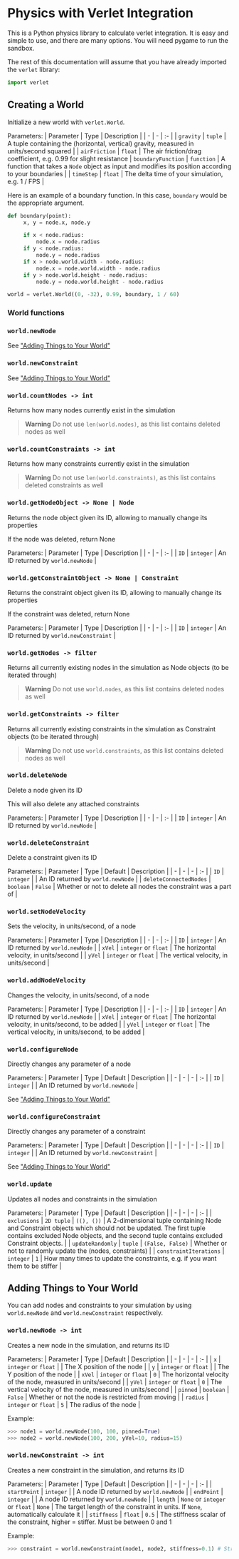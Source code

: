 # Physics with Verlet Integration
This is a Python physics library to calculate verlet integration. It is easy and simple to use, and there are many options. You will need pygame to run the sandbox.

The rest of this documentation will assume that you have already imported the `verlet` library:
``` python
import verlet
```

## Creating a World
Initialize a new world with `verlet.World`.

Parameters:
| Parameter | Type | Description |
| - | - | :- |
| `gravity` | `tuple` | A tuple containing the (horizontal, vertical) gravity, measured in units/second squared |
| `airFriction` | `float` | The air friction/drag coefficient, e.g. 0.99 for slight resistance
| `boundaryFunction` | `function` | A function that takes a `Node` object as input and modifies its position according to your boundaries |
| `timeStep` | `float` | The delta time of your simulation, e.g. 1 / FPS |

Here is an example of a boundary function. In this case, `boundary` would be the appropriate argument.
``` python
def boundary(point):
     x, y = node.x, node.y

     if x < node.radius:
         node.x = node.radius
     if y < node.radius:
         node.y = node.radius
     if x > node.world.width - node.radius:
         node.x = node.world.width - node.radius
     if y > node.world.height - node.radius:
         node.y = node.world.height - node.radius

world = verlet.World((0, -32), 0.99, boundary, 1 / 60)
```

### World functions
### `world.newNode`

See ["Adding Things to Your World"](#adding-things-to-your-world)

### `world.newConstraint`

See ["Adding Things to Your World"](#adding-things-to-your-world)

### `world.countNodes -> int`

Returns how many nodes currently exist in the simulation
> **Warning**
> Do not use `len(world.nodes)`, as this list contains deleted nodes as well

### `world.countConstraints -> int`

Returns how many constraints currently exist in the simulation
> **Warning**
> Do not use `len(world.constraints)`, as this list contains deleted constraints as well

### `world.getNodeObject -> None | Node`

Returns the node object given its ID, allowing to manually change its properties

If the node was deleted, return None

Parameters:
| Parameter | Type | Description |
| - | - | :- |
| `ID` | `integer` | An ID returned by `world.newNode` |

### `world.getConstraintObject -> None | Constraint`

Returns the constraint object given its ID, allowing to manually change its properties

If the constraint was deleted, return None

Parameters:
| Parameter | Type | Description |
| - | - | :- |
| `ID` | `integer` | An ID returned by `world.newConstraint` |

### `world.getNodes -> filter`

Returns all currently existing nodes in the simulation as Node objects (to be iterated through)
> **Warning**
> Do not use `world.nodes`, as this list contains deleted nodes as well

### `world.getConstraints -> filter`

Returns all currently existing constraints in the simulation as Constraint objects (to be iterated through)
> **Warning**
> Do not use `world.constraints`, as this list contains deleted nodes as well

### `world.deleteNode`

Delete a node given its ID

This will also delete any attached constraints

Parameters:
| Parameter | Type | Description |
| - | - | :- |
| `ID` | `integer` | An ID returned by `world.newNode` |

### `world.deleteConstraint`

Delete a constraint given its ID

Parameters:
| Parameter | Type | Default | Description |
| - | - | - | :- |
| `ID` | `integer` | | An ID returned by `world.newNode` |
| `deleteConnectedNodes` | `boolean` | `False` | Whether or not to delete all nodes the constraint was a part of |

### `world.setNodeVelocity`

Sets the velocity, in units/second, of a node

Parameters:
| Parameter | Type | Description |
| - | - | :- |
| `ID` | `integer` | An ID returned by `world.newNode` |
| `xVel` | `integer` or `float` | The horizontal velocity, in units/second |
| `yVel` | `integer` or `float` | The vertical velocity, in units/second |

### `world.addNodeVelocity`

Changes the velocity, in units/second, of a node

Parameters:
| Parameter | Type | Description |
| - | - | :- |
| `ID` | `integer` | An ID returned by `world.newNode` |
| `xVel` | `integer` or `float` | The horizontal velocity, in units/second, to be added |
| `yVel` | `integer` or `float` | The vertical velocity, in units/second, to be added |

### `world.configureNode`

Directly changes any parameter of a node

Parameters:
| Parameter | Type | Default | Description |
| - | - | - | :- |
| `ID` | `integer` | | An ID returned by `world.newNode` |

See ["Adding Things to Your World"](#adding-things-to-your-world)

### `world.configureConstraint`

Directly changes any parameter of a constraint

Parameters:
| Parameter | Type | Default | Description |
| - | - | - | :- |
| `ID` | `integer` | | An ID returned by `world.newConstraint` |

See ["Adding Things to Your World"](#adding-things-to-your-world)

### `world.update`

Updates all nodes and constraints in the simulation

Parameters:
| Parameter | Type | Default | Description |
| - | - | - | :- |
| `exclusions` | `2D tuple` | `((), ())` | A 2-dimensional tuple containing Node and Constraint objects which should not be updated. The first tuple contains excluded Node objects, and the second tuple contains excluded Constraint objects. |
| `updateRandomly` | `tuple` | `(False, False)` | Whether or not to randomly update the (nodes, constraints) |
| `constraintIterations` | `integer` | `1` | How many times to update the constraints, e.g. if you want them to be stiffer |

## Adding Things to Your World

You can add nodes and constraints to your simulation by using `world.newNode` and `world.newConstraint` respectively.

### `world.newNode -> int`

Creates a new node in the simulation, and returns its ID

Parameters:
| Parameter | Type | Default | Description |
| - | - | - | :- |
| `x` | `integer` or `float` | | The X position of the node |
| `y` | `integer` or `float` | | The Y position of the node |
| `xVel` | `integer` or `float` | `0` | The horizontal velocity of the node, measured in units/second |
| `yVel` | `integer` or `float` | `0` | The vertical velocity of the node, measured in units/second |
| `pinned` | `boolean` | `False` | Whether or not the node is restricted from moving |
| `radius` | `integer` or `float` | `5` | The radius of the node |

Example:

``` python
>>> node1 = world.newNode(100, 100, pinned=True)
>>> node2 = world.newNode(100, 200, yVel=10, radius=15)
```

### `world.newConstraint -> int`

Creates a new constraint in the simulation, and returns its ID

Parameters:
| Parameter | Type | Default | Description |
| - | - | - | :- |
| `startPoint` | `integer` | | A node ID returned by `world.newNode` |
| `endPoint` | `integer` | |  A node ID returned by `world.newNode` |
| `length` | `None` or `integer` or `float` | `None` | The target length of the constraint in units. If `None`, automatically calculate it |
| `stiffness` | `float` | `0.5` | The stiffness scalar of the constraint, higher = stiffer. Must be between 0 and 1

Example:

``` python
>>> constraint = world.newConstraint(node1, node2, stiffness=0.1) # Stretchy loose constraint
```
